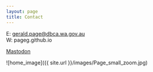 ```yaml
--- 
layout: page
title: Contact
---
```



E: gerald.page@dbca.wa.gov.au  
W: pageg.github.io  

<a rel="me" href="https://aus.social/@gfmpage">Mastodon</a>

![home_image]({{ site.url }}/images/Page_small_zoom.jpg)
